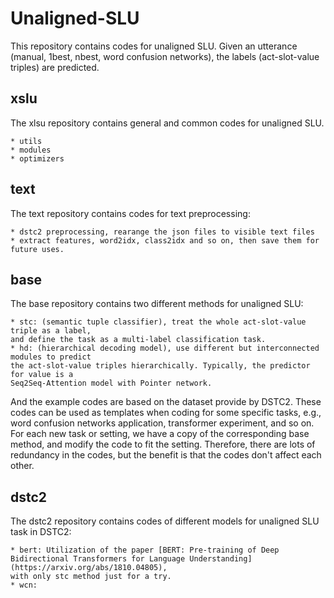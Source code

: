# Unaligned-SLU

This repository contains codes for unaligned SLU. 
Given an utterance (manual, 1best, nbest, word confusion networks), 
the labels (act-slot-value triples) are predicted.

## xslu
The xlsu repository contains general and common codes for unaligned SLU.

    * utils
    * modules
    * optimizers

## text
The text repository contains codes for text preprocessing:

    * dstc2 preprocessing, rearange the json files to visible text files
    * extract features, word2idx, class2idx and so on, then save them for future uses.

## base
The base repository contains two different methods for unaligned SLU:

    * stc: (semantic tuple classifier), treat the whole act-slot-value triple as a label, 
    and define the task as a multi-label classification task.
    * hd: (hierarchical decoding model), use different but interconnected modules to predict
    the act-slot-value triples hierarchically. Typically, the predictor for value is a 
    Seq2Seq-Attention model with Pointer network.
And the example codes are based on the dataset provide by DSTC2. These codes can be used as 
templates when coding for some specific tasks, e.g., word confusion networks application, 
transformer experiment, and so on. For each new task or setting, we have a copy of the 
corresponding base method, and modify the code to fit the setting. Therefore, there are lots of 
redundancy in the codes, but the benefit is that the codes don't affect each other.

## dstc2
The dstc2 repository contains codes of different models for unaligned SLU task in DSTC2:

    * bert: Utilization of the paper [BERT: Pre-training of Deep Bidirectional Transformers for Language Understanding](https://arxiv.org/abs/1810.04805),
    with only stc method just for a try.
    * wcn:


